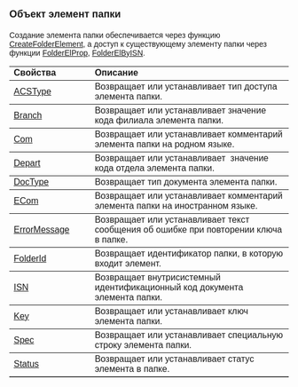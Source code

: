 ﻿<html>
<head>
<title>CreateFolderElement</title>
</head>

<body>

<h1><font size="4" face="Arial">Объект элемент папки</font></h1>

<p><font face="Arial">Создание элемента папки обеспечивается через 
функцию <a href="Functions/DocumentsCirculation/CreateFolderElement.html">
CreateFolderElement</a>, а доступ к существующему элементу папки через функции <a href="Functions/DocumentsCirculation/FolderElProp.html">
FolderElProp</a>,
<a href="Functions/DocumentsCirculation/FolderElByISN.html">FolderElByISN</a>.</font></p>

<table border="1" cellPadding="5" cols="2" frame="below" rules="rows">
  <tr vAlign="top">
    <td class="label" width="29%"><font face="Arial"><strong>Свойства</strong></font></td>
    <td class="label" width="71%"><font face="Arial"><strong>Описание</strong></font></td>
  </tr>
  <tr>
    <td class="label" width="29%"><font face="Arial">
	<a href="AsFoldElement/ACSType.html">ACSType</a></font></td>
    <td class="label" width="71%"><font face="Arial">Возвращает или 
	устанавливает тип доступа элемента папки.</font></td>
  </tr>
	<tr>
    <td class="label" width="29%"><font face="Arial">
	<a href="AsFoldElement/Branch.html">Branch</a></font></td>
    <td class="label" width="71%"><font face="Arial">Возвращает или 
	устанавливает значение кода филиала элемента папки. </font></td>
  </tr>
	<tr>
    <td class="label" width="29%"><a href="AsFoldElement/Com.html"><font face="Arial">
	Com</font></a></td>
    <td class="label" width="71%"><font face="Arial">Возвращает или 
	устанавливает комментарий элемента папки на родном языке.</font></td>
  </tr>
	<tr>
    <td class="label" width="29%"><font face="Arial">
	<a href="AsFoldElement/Depart.html">Depart</a></font></td>
    <td class="label" width="71%"><font face="Arial">Возвращает или 
	устанавливает&nbsp; значение кода отдела элемента папки. </font></td>
  </tr>
  <tr>
    <td class="label" width="29%"><a href="AsFoldElement/DocType.html"><font
    face="Arial">DocType</font></a></td>
    <td class="label" width="71%"><font face="Arial">Возвращает тип 
	документа элемента папки. </font></td>
  </tr>
  <tr>
    <td class="label" width="29%"><a href="AsFoldElement/ECom.html"><font
    face="Arial">ECom</font></a></td>
    <td class="label" width="71%"><font face="Arial">Возвращает или 
	устанавливает комментарий элемента папки на иностранном языке. </font></td>
  </tr>
  <tr>
    <td class="label" width="29%"><font face="Arial"><a
    href="AsFoldElement/ErrorMessage.html">ErrorMessage</a></font></td>
    <td class="label" width="71%"><font face="Arial">Возвращает или 
	устанавливает текст сообщения об ошибке при повторении ключа в папке. </font></td>
  </tr>
  <tr>
    <td class="label" width="29%"><a href="AsFoldElement/FolderId.html"><font
    face="Arial">FolderId</font></a></td>
    <td class="label" width="71%"><font face="Arial">Возвращает 
	идентификатор папки, в которую входит элемент.</font></td>
  </tr>
  <tr>
    <td class="label" width="29%"><a href="AsFoldElement/ISN.html"><font face="Arial">
	ISN</font></a></td>
    <td class="label" width="71%"><font face="Arial">Возвращает 
	внутрисистемный идентификационный код документа элемента папки. </font></td>
  </tr>
  <tr>
    <td class="label" width="29%"><a href="AsFoldElement/Key.html"><font face="Arial">
	Key</font></a></td>
    <td class="label" width="71%"><font face="Arial">Возвращает или 
	устанавливает ключ элемента папки.</font></td>
  </tr>
  <tr>
    <td class="label" width="29%"><a href="AsFoldElement/Spec.html"><font
    face="Arial">Spec</font></a></td>
    <td class="label" width="71%"><font face="Arial">Возвращает или 
	устанавливает специальную строку элемента папки.</font></td>
  </tr>
  <tr>
    <td class="label" width="29%"><a href="AsFoldElement/Status.html"><font
    face="Arial">Status</font></a></td>
    <td class="label" width="71%"><font face="Arial">Возвращает или 
	устанавливает статус элемента в папке. </font></td>
  </tr>
</table>
</body>
</html>
